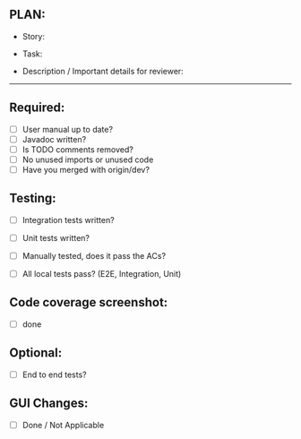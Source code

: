 ## PLAN:

- Story: 
- Task:

- Description / Important details for reviewer:



-----------------------

## Required:
- [ ] User manual up to date?
- [ ] Javadoc written?
- [ ] Is TODO comments removed?
- [ ] No unused imports or unused code
- [ ] Have you merged with origin/dev?

## Testing:
- [ ] Integration tests written?
- [ ] Unit tests written?
- [ ] Manually tested, does it pass the ACs?
- [ ] All local tests pass? (E2E, Integration, Unit)


## Code coverage screenshot:
- [ ] done

## Optional:
- [ ] End to end tests?


## GUI Changes:
- [ ] Done / Not Applicable
